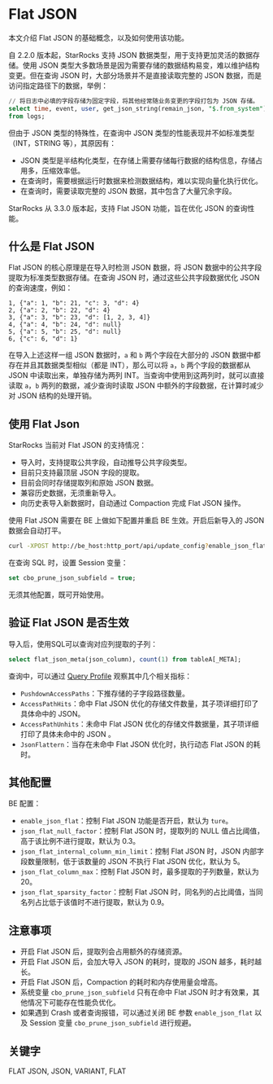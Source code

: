 # Flat JSON

本文介绍 Flat JSON 的基础概念，以及如何使用该功能。

自 2.2.0 版本起，StarRocks 支持 JSON 数据类型，用于支持更加灵活的数据存储。使用 JSON 类型大多数场景是因为需要存储的数据结构易变，难以维护结构变更。但在查询 JSON 时，大部分场景并不是直接读取完整的 JSON 数据，而是访问指定路径下的数据，举例：

```sql
// 将日志中必填的字段存储为固定字段，将其他经常随业务变更的字段打包为 JSON 存储。
select time, event, user, get_json_string(remain_json, "$.from_system"), get_json_string(remain_json, "$.tag")
from logs;
```

但由于 JSON 类型的特殊性，在查询中 JSON 类型的性能表现并不如标准类型（INT，STRING 等），其原因有：

- JSON 类型是半结构化类型，在存储上需要存储每行数据的结构信息，存储占用多，压缩效率低。
- 在查询时，需要根据运行时数据来检测数据结构，难以实现向量化执行优化。
- 在查询时，需要读取完整的 JSON 数据，其中包含了大量冗余字段。

StarRocks 从 3.3.0  版本起，支持 Flat JSON 功能，旨在优化 JSON 的查询性能。

## 什么是 Flat JSON

Flat JSON 的核心原理是在导入时检测 JSON 数据，将 JSON 数据中的公共字段提取为标准类型数据存储。在查询 JSON 时，通过这些公共字段数据优化 JSON 的查询速度，例如：

```plain text
1, {"a": 1, "b": 21, "c": 3, "d": 4}
2, {"a": 2, "b": 22, "d": 4}
3, {"a": 3, "b": 23, "d": [1, 2, 3, 4]}
4, {"a": 4, "b": 24, "d": null}
5, {"a": 5, "b": 25, "d": null}
6, {"c": 6, "d": 1}
```

在导入上述这样一组 JSON 数据时，`a` 和 `b` 两个字段在大部分的 JSON 数据中都存在并且其数据类型相似（都是 INT），那么可以将 `a`，`b` 两个字段的数据都从 JSON 中读取出来，单独存储为两列 INT。当查询中使用到这两列时，就可以直接读取 `a`，`b` 两列的数据，减少查询时读取 JSON 中额外的字段数据，在计算时减少对 JSON 结构的处理开销。

## 使用 Flat Json

StarRocks 当前对 Flat JSON 的支持情况：

* 导入时，支持提取公共字段，自动推导公共字段类型。
* 目前只支持最顶层 JSON 字段的提取。
* 目前会同时存储提取列和原始 JSON 数据。
* 兼容历史数据，无须重新导入。
* 向历史表导入新数据时，自动通过 Compaction 完成 Flat JSON 操作。

使用 Flat JSON 需要在 BE 上做如下配置并重启 BE 生效。开启后新导入的 JSON 数据会自动打平。

```bash
curl -XPOST http://be_host:http_port/api/update_config?enable_json_flat=true
```

在查询 SQL 时，设置 Session 变量：

```sql
set cbo_prune_json_subfield = true;
```

无须其他配置，既可开始使用。

## 验证 Flat JSON 是否生效

导入后，使用SQL可以查询对应列提取的子列：
```sql
select flat_json_meta(json_column), count(1) from tableA[_META];
```

查询中，可以通过 [Query Profile](../administration/query_profile.md) 观察其中几个相关指标：

* `PushdownAccessPaths`：下推存储的子字段路径数量。
* `AccessPathHits`：命中 Flat JSON 优化的存储文件数量，其子项详细打印了具体命中的 JSON。 
* `AccessPathUnhits`：未命中 Flat JSON 优化的存储文件数据量，其子项详细打印了具体未命中的 JSON 。
* `JsonFlattern`：当存在未命中 Flat JSON 优化时，执行动态 Flat JSON 的耗时。

## 其他配置

BE 配置：

* `enable_json_flat`：控制 Flat JSON 功能是否开启，默认为 `ture`。
* `json_flat_null_factor`：控制 Flat JSON 时，提取列的 NULL 值占比阈值，高于该比例不进行提取，默认为 0.3。
* `json_flat_internal_column_min_limit`：控制 Flat JSON 时，JSON 内部字段数量限制，低于该数量的 JSON 不执行 Flat JSON 优化，默认为 5。
* `json_flat_column_max`：控制 Flat JSON 时，最多提取的子列数量，默认为 20。
* `json_flat_sparsity_factor`：控制 Flat JSON 时，同名列的占比阈值，当同名列占比低于该值时不进行提取，默认为 0.9。

## 注意事项

* 开启 Flat JSON 后，提取列会占用额外的存储资源。
* 开启 Flat JSON 后，会加大导入 JSON 的耗时，提取的 JSON 越多，耗时越长。
* 开启 Flat JSON 后，Compaction 的耗时和内存使用量会增高。
* 系统变量 `cbo_prune_json_subfield` 只有在命中 Flat JSON 时才有效果，其他情况下可能存在性能负优化。
* 如果遇到 Crash 或者查询报错，可以通过关闭 BE 参数 `enable_json_flat` 以及 Session 变量 `cbo_prune_json_subfield` 进行规避。

## 关键字

FLAT JSON, JSON, VARIANT, FLAT
